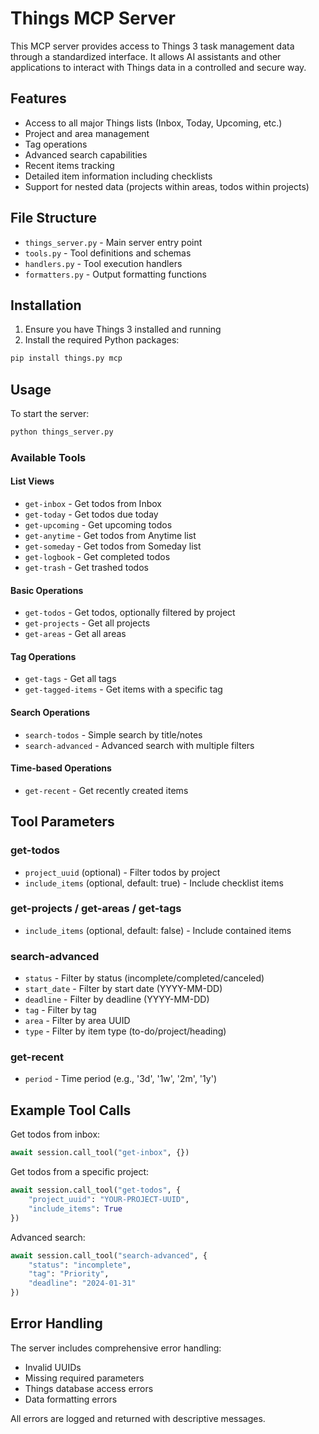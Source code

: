 # Things MCP Server

This MCP server provides access to Things 3 task management data through a standardized interface. It allows AI assistants and other applications to interact with Things data in a controlled and secure way.

## Features

- Access to all major Things lists (Inbox, Today, Upcoming, etc.)
- Project and area management
- Tag operations
- Advanced search capabilities
- Recent items tracking
- Detailed item information including checklists
- Support for nested data (projects within areas, todos within projects)

## File Structure

- `things_server.py` - Main server entry point
- `tools.py` - Tool definitions and schemas
- `handlers.py` - Tool execution handlers
- `formatters.py` - Output formatting functions

## Installation

1. Ensure you have Things 3 installed and running
2. Install the required Python packages:
```bash
pip install things.py mcp
```

## Usage

To start the server:
```bash
python things_server.py
```

### Available Tools

#### List Views
- `get-inbox` - Get todos from Inbox
- `get-today` - Get todos due today
- `get-upcoming` - Get upcoming todos
- `get-anytime` - Get todos from Anytime list
- `get-someday` - Get todos from Someday list
- `get-logbook` - Get completed todos
- `get-trash` - Get trashed todos

#### Basic Operations
- `get-todos` - Get todos, optionally filtered by project
- `get-projects` - Get all projects
- `get-areas` - Get all areas

#### Tag Operations
- `get-tags` - Get all tags
- `get-tagged-items` - Get items with a specific tag

#### Search Operations
- `search-todos` - Simple search by title/notes
- `search-advanced` - Advanced search with multiple filters

#### Time-based Operations
- `get-recent` - Get recently created items

## Tool Parameters

### get-todos
- `project_uuid` (optional) - Filter todos by project
- `include_items` (optional, default: true) - Include checklist items

### get-projects / get-areas / get-tags
- `include_items` (optional, default: false) - Include contained items

### search-advanced
- `status` - Filter by status (incomplete/completed/canceled)
- `start_date` - Filter by start date (YYYY-MM-DD)
- `deadline` - Filter by deadline (YYYY-MM-DD)
- `tag` - Filter by tag
- `area` - Filter by area UUID
- `type` - Filter by item type (to-do/project/heading)

### get-recent
- `period` - Time period (e.g., '3d', '1w', '2m', '1y')

## Example Tool Calls

Get todos from inbox:
```python
await session.call_tool("get-inbox", {})
```

Get todos from a specific project:
```python
await session.call_tool("get-todos", {
    "project_uuid": "YOUR-PROJECT-UUID",
    "include_items": True
})
```

Advanced search:
```python
await session.call_tool("search-advanced", {
    "status": "incomplete",
    "tag": "Priority",
    "deadline": "2024-01-31"
})
```

## Error Handling

The server includes comprehensive error handling:
- Invalid UUIDs
- Missing required parameters
- Things database access errors
- Data formatting errors

All errors are logged and returned with descriptive messages.